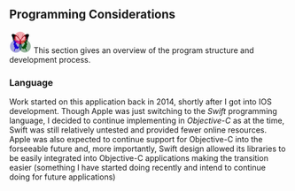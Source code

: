 ## Programming Considerations
 
![RGButterfly Logo](images/RGButterfly_Logo.png) This section gives an overview of the program structure and development process.

### Language

Work started on this application back in 2014, shortly after I got into IOS development. Though Apple was just switching to  the _Swift_ programming language, I decided to continue implementing in _Objective-C_ as at the time, Swift was still relatively untested and provided fewer online resources. Apple was also expected to continue support for Objective-C into the forseeable future and, more importantly, Swift design allowed its libraries to be easily integrated into Objective-C applications making the transition easier (something I have started doing recently and intend to continue doing for future applications)
